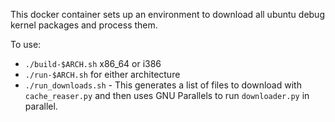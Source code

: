 This docker container sets up an environment to download all ubuntu debug kernel packages and process them.

To use:

- `./build-$ARCH.sh` x86_64 or i386
- `./run-$ARCH.sh` for either architecture
- `./run_downloads.sh` - This generates a list of files to download with `cache_reaser.py` and then uses GNU Parallels to run `downloader.py` in parallel.

